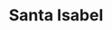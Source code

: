 ---
title: "Santa Isabel"
url: /las-condes/santa-isabel-avenida-padre-hurtado-sur/
shop: Supermarkt
---
